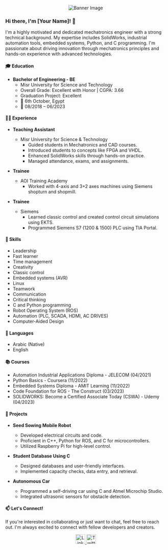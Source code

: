 <p align="center">
  <img src="https://github.com/your-username/your-repo/raw/main/assets/profile-banner.png" alt="Banner Image">
</p>

### Hi there, I'm [Your Name]! 👋

I'm a highly motivated and dedicated mechatronics engineer with a strong technical background. My expertise includes SolidWorks, industrial automation tools, embedded systems, Python, and C programming. I'm passionate about driving innovation through mechatronics principles and hands-on experience with advanced technologies.

#### 🎓 Education

- **Bachelor of Engineering - BE**
  - Misr University for Science and Technology
  - Overall Grade: Excellent with Honor | CGPA: 3.66
  - Graduation Project: Excellent
  - 📍 6th October, Egypt
  - 📆 08/2018 – 06/2023

#### 🧑‍🏫 Experience

- **Teaching Assistant**
  - Misr University for Science & Technology
    - Guided students in Mechatronics and CAD courses.
    - Introduced students to concepts like FPGA and VHDL.
    - Enhanced SolidWorks skills through hands-on practice.
    - Managed attendance, exams, and assignments.

- **Trainee**
  - AOI Training Academy
    - Worked with 4-axis and 3+2 axes machines using Siemens shopturn and shopmill.

- **Trainee**
  - Siemens
    - Learned classic control and created control circuit simulations using EKTS.
    - Programmed Siemens S7 (1200 & 1500) PLC using TIA Portal.

#### 💼 Skills

- Leadership
- Fast learner
- Time management
- Creativity
- Classic control
- Embedded systems (AVR)
- Linux
- Teamwork
- Communication
- Critical thinking
- C and Python programming
- Robot Operating System (ROS)
- Automation (PLC, SCADA, HDMI, AC DRIVES)
- Computer-Aided Design

#### 💬 Languages

- Arabic (Native)
- English

#### 📚 Courses

- Automation Industrial Applications Diploma - JELECOM (04/2021)
- Python Basics - Coursera (11/2022)
- Embedded Systems Diploma - AMIT Learning (11/2022)
- Code Foundation for ROS - The Construct (03/2023)
- SOLIDWORKS: Become a Certified Associate Today (CSWA) - Udemy (04/2023)

#### 🚀 Projects

- **Seed Sowing Mobile Robot**
  - Developed electrical circuits and code.
  - Proficient in C++, Python for ROS, and C for microcontrollers.
  - Utilized Raspberry Pi for high-level control.

- **Student Database Using C**
  - Designed databases and user-friendly interfaces.
  - Implemented capacity checks, data entry, and retrieval.

- **Autonomous Car**
  - Programmed a self-driving car using C and Atmel Microchip Studio.
  - Integrated ultrasonic sensors for obstacle detection.
  
#### 📫 Let's Connect!

If you're interested in collaborating or just want to chat, feel free to reach out. I'm always excited to connect with fellow developers and creators.

<p align="center">
  <a href="https://www.linkedin.com/in/your-username" target="_blank">
    <img src="https://github.com/your-username/your-repo/raw/main/assets/linkedin.png" alt="LinkedIn" height="30">
  </a>
  <a href="https://twitter.com/your-username" target="_blank">
    <img src="https://github.com/your-username/your-repo/raw/main/assets/twitter.png" alt="Twitter" height="30">
  </a>
</p>
